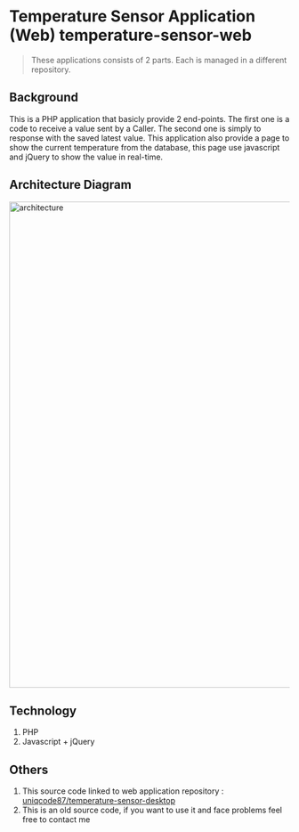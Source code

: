 # Temperature Sensor Application (Web) temperature-sensor-web

> These applications consists of 2 parts. Each is managed in a different repository.

## Background
This is a PHP application that basicly provide 2 end-points. The first one is a code to receive a value sent by a Caller. The second one is simply to response with the saved latest value. This application also provide a page to show the current temperature from the database, this page use javascript and jQuery to show the value in real-time.

## Architecture Diagram
<img width="873" alt="architecture" src="https://user-images.githubusercontent.com/54540612/172774474-c22cd356-a533-49ab-8dea-ccd021300b10.png">

## Technology
1. PHP
2. Javascript + jQuery

## Others
1. This source code linked to web application repository : [uniqcode87/temperature-sensor-desktop](https://github.com/uniqcode87/temperature-sensor-desktop)
2. This is an old source code, if you want to use it and face problems feel free to contact me
